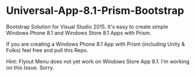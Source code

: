 # Universal-App-8.1-Prism-Bootstrap
Bootstrap Solution for Visual Studio 2015. 
It's easy to create simple Windows Phone 8.1 and Windows Store 8.1 Apps with Prism.

If you are creating a Windows Phone 8.1 App with Prism (including Unity & Folks) feel free and pull this Repo.

Hint: Flyout Menu does not yet work on Windows Store App 8.1. I'm working on this Issue. Sorry.

